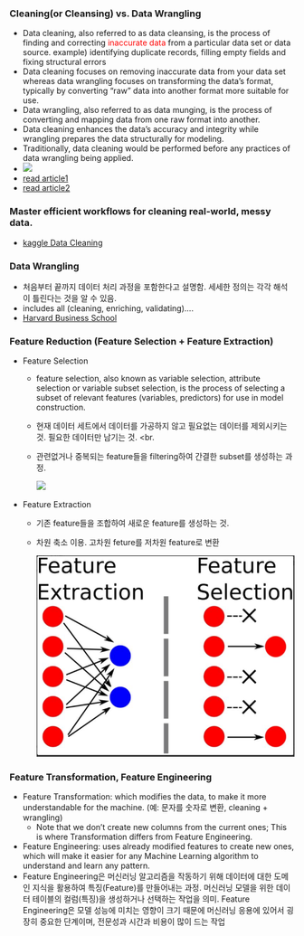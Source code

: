 ### Cleaning(or Cleansing) vs. Data Wrangling
* Data cleaning, also referred to as data cleansing, is the process of finding and correcting <span style='color:red'>inaccurate data</span> from a particular data set or data source. example)  identifying duplicate records, filling empty fields and fixing structural errors
* Data cleaning focuses on removing inaccurate data from your data set whereas data wrangling focuses on transforming the data’s format, typically by converting “raw” data into another format more suitable for use. 
* Data wrangling, also referred to as data munging, is the process of converting and mapping data from one raw format into another.
* Data cleaning enhances the data’s accuracy and integrity while wrangling prepares the data structurally for modeling. 
* Traditionally, data cleaning would be performed before any practices of data wrangling being applied.
* 
     <img src="https://miro.medium.com/max/1400/1*32j2A1EFgqDHUcNTQackwA.png" width="700"/>
* [read article1](https://www.inzata.com/data-wrangling-vs-data-cleaning-whats-the-difference/)
* [read article2](https://blog.devgenius.io/data-cleaning-vs-data-wrangling-3577827e28a7)

### Master efficient workflows for cleaning real-world, messy data.
* [kaggle Data Cleaning](https://www.kaggle.com/learn/data-cleaning)

### Data Wrangling 
* 처음부터 끝까지 데이터 처리 과정을 포함한다고 설명함. 세세한 정의는 각각 해석이 틀린다는 것을 알 수 있음.
* includes all (cleaning, enriching, validating)....
* [Harvard Business School](https://online.hbs.edu/blog/post/data-wrangling)

### Feature Reduction (Feature Selection + Feature Extraction)
* Feature Selection
  * feature selection, also known as variable selection, attribute selection or variable subset selection, is the process of selecting a subset of relevant features (variables, predictors) for use in model construction. <br> 
  * 현재 데이터 세트에서 데이터를 가공하지 않고 필요없는 데이터를 제외시키는 것. 필요한 데이터만 남기는 것. <br.
  * 관련없거나 중복되는 feature들을 filtering하여 간결한 subset를 생성하는 과정. 

    <img src="https://miro.medium.com/max/1388/0*D_jQ5yBsvCZjEYIW" width="500"/>
    
* Feature Extraction
  * 기존 feature들을 조합하여 새로운 feature를 생성하는 것.
  * 차원 축소 이용. 고차원 feture를 저차원 feature로 변환

    <img src="https://github.com/fasthill/My-gist/blob/main/data/picture/feature_extraction.JPG" width="500"/>

### Feature Transformation, Feature Engineering
* Feature Transformation:  which modifies the data, to make it more understandable for the machine. (예: 문자를 숫자로 변환, cleaning + wrangling)
     * Note that we don’t create new columns from the current ones; This is where Transformation differs from Feature Engineering.
* Feature Engineering: uses already modified features to create new ones, which will make it easier for any Machine Learning algorithm to understand and learn any pattern.
* Feature Engineering은 머신러닝 알고리즘을 작동하기 위해 데이터에 대한 도메인 지식을 활용하여 특징(Feature)를 만들어내는 과정. 머신러닝 모델을 위한 데이터 테이블의 컬럼(특징)을 생성하거나 선택하는 작업을 의미. Feature Engineering은 모델 성능에 미치는 영향이 크기 때문에 머신러닝 응용에 있어서 굉장히 중요한 단계이며, 전문성과 시간과 비용이 많이 드는 작업
